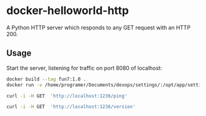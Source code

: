 # docker-helloworld-http

A Python HTTP server which responds to any GET request with an HTTP 200.

## Usage

Start the server, listening for traffic on port 8080 of localhost:

```sh
docker build --tag fun7:1.0 .
docker run -v /home/programer/Documents/devops/settings/:/opt/app/settings/ -it -p 8080:8080 -e PORT=8080 --name bb fun7:1.0
```

```sh
curl -i -H GET  'http://localhost:1236/ping'
```

```sh
curl -i -H GET  'http://localhost:1236/version'

```
